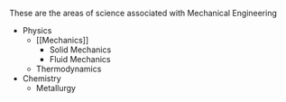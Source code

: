These are the areas of science associated with Mechanical Engineering

- Physics
	- [[Mechanics]]
		- Solid Mechanics
		- Fluid Mechanics
	- Thermodynamics
 - Chemistry
	 - Metallurgy